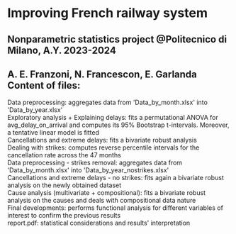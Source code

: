 # Improving French railway system
Nonparametric statistics project @Politecnico di Milano, A.Y. 2023-2024
---------
A. E. Franzoni, N. Francescon, E. Garlanda <br />
Content of files: <br />
---------
Data preprocessing: aggregates data from 'Data_by_month.xlsx' into 'Data_by_year.xlsx' <br />
Exploratory analysis + Explaining delays: fits a permutational ANOVA for avg_delay_on_arrival and computes its 95% Bootstrap t-intervals. Moreover, a tentative linear model is fitted <br />
Cancellations and extreme delays: fits a bivariate robust analysis <br />
Dealing with strikes: computes reverse percentile intervals for the cancellation rate across the 47 months <br />
Data preprocessing - strikes removal: aggregates data from 'Data_by_month.xlsx' into 'Data_by_year_nostrikes.xlsx' <br />
Cancellations and extreme delays - no strikes:  fits again a bivariate robust analysis on the newly obtained dataset <br />
Cause analysis (multivariate + compositional): fits a bivariate robust analysis on the causes and deals with compositional data nature <br />
Final developments: performs functional analysis for different variables of interest to confirm the previous results <br />
report.pdf: statistical considerations and results' interpretation
